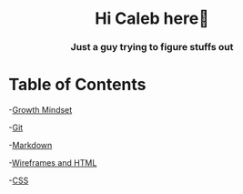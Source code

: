 <h1 align="center">Hi Caleb here👋</h1>
<h3 align="center">Just a guy trying to figure stuffs out </h3>

# Table of Contents
-[Growth Mindset](README.md) 

-[Git](Git.md)

-[Markdown](Markdown.md)

-[Wireframes and HTML](wireframesAndHTML.md)

-[CSS](css.md)





